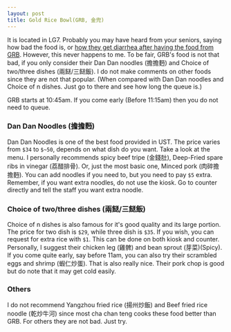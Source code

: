 ```yaml
---
layout: post
title: Gold Rice Bowl(GRB, 金兜)
---
```


It is located in LG7. Probably you may have heard from your seniors, saying how bad the food is, or [how they get diarrhea after having the food from GRB](/_pages/anecdotes/GRB_rumor.md). However, this never happens to me. To be fair, GRB's food is not that bad, if you only consider their Dan Dan noodles (擔擔麪) and Choice of two/three dishes (兩餸/三餸飯). I do not make comments on other foods since they are not that popular. (When compared with Dan Dan noodles and Choice of n dishes. Just go to there and see how long the queue is.)

GRB starts at 10:45am. If you come early (Before 11:15am) then you do not need to queue.

### Dan Dan Noodles (擔擔麪)

Dan Dan Noodles is one of the best food provided in UST. The price varies from `$34` to `$~50`, depends on what dish do you want. Take a look at the menu. I personally recommends spicy beef tripe (金錢肚), Deep-Fried spare ribs in vinegar (荔醋排骨). Or, just the most basic one, Minced pork (肉碎擔擔麪). You can add noodles if you need to, but you need to pay `$5` extra. Remember, if you want extra noodles, do not use the kiosk. Go to counter directly and tell the staff you want extra noodle.

### Choice of two/three dishes (兩餸/三餸飯)

Choice of n dishes is also famous for it's good quality and its large portion. The price for two dish is `$29`, while three dish is `$35`. If you wish, you can request for extra rice with `$1`. This can be done on both kiosk and counter. Personally, I suggest their chicken leg (雞髀) and bean sprout (芽菜)(Spicy). If you come quite early, say before 11am, you can also try their scrambled eggs and shrimp (蝦仁炒蛋). That is also really nice. Their pork chop is good but do note that it may get cold easily.

### Others

I do not recommend Yangzhou fried rice (揚州炒飯) and Beef fried rice noodle (乾炒牛河) since most cha chan teng cooks these food better than GRB. For others they are not bad. Just try.
